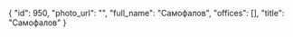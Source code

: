 {
    "id": 950,
    "photo_url": "",
    "full_name": "Самофалов",
    "offices": [],
    "title": "Самофалов"
}